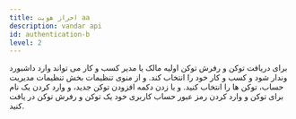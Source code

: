 ```yaml
---
title: احراز هویت aa
description: vandar api
id: authentication-b
level: 2
---
```



برای دریافت توکن و رفرش توکن اولیه مالک یا مدیر کسب و کار می تواند وارد داشبورد وندار شود و کسب و کار خود را انتخاب کند. و از منوی تنظیمات بخش تنظیمات مدیریت حساب، توکن ها را انتخاب کنید. و با زدن دکمه افزودن توکن جدید، و وارد کردن یک نام برای توکن و وارد کردن رمز عبور حساب کاربری خود یک توکن و رفرش توکن در یافت کنید.

